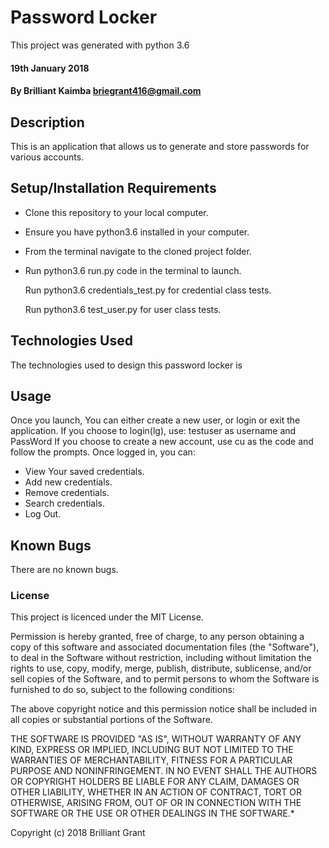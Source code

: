 # Password Locker

This project was generated with python 3.6

#### 19th January 2018

#### By Brilliant Kaimba briegrant416@gmail.com

## Description

This is an application that allows us to generate and store passwords for various accounts.

## Setup/Installation Requirements
* Clone this repository to your local computer.
* Ensure you have python3.6 installed in your computer.
* From the terminal navigate to the cloned project folder.
* Run python3.6 run.py code in the terminal to launch.

  Run python3.6 credentials_test.py for credential class tests.


  Run python3.6 test_user.py for user class tests.

## Technologies Used
The technologies used to design this password locker is

## Usage

Once you launch, You can either create a new user, or login or exit the application.
If you choose to login(lg), use: testuser as username and PassWord
If you choose to create a new account, use cu as the code and follow the prompts.
Once logged in, you can:
* View Your saved credentials.
* Add new credentials.
* Remove credentials.
* Search credentials.
* Log Out.

## Known Bugs
There are no known bugs.

### License
This project is licenced under the MIT License.

Permission is hereby granted, free of charge, to any person obtaining a copy of this software and associated documentation files (the "Software"), to deal in the Software without restriction, including without limitation the rights to use, copy, modify, merge, publish, distribute, sublicense, and/or sell copies of the Software, and to permit persons to whom the Software is furnished to do so, subject to the following conditions:

The above copyright notice and this permission notice shall be included in all copies or substantial portions of the Software.

THE SOFTWARE IS PROVIDED "AS IS", WITHOUT WARRANTY OF ANY KIND, EXPRESS OR IMPLIED, INCLUDING BUT NOT LIMITED TO THE WARRANTIES OF MERCHANTABILITY, FITNESS FOR A PARTICULAR PURPOSE AND NONINFRINGEMENT. IN NO EVENT SHALL THE AUTHORS OR COPYRIGHT HOLDERS BE LIABLE FOR ANY CLAIM, DAMAGES OR OTHER LIABILITY, WHETHER IN AN ACTION OF CONTRACT, TORT OR OTHERWISE, ARISING FROM, OUT OF OR IN CONNECTION WITH THE SOFTWARE OR THE USE OR OTHER DEALINGS IN THE SOFTWARE.*

Copyright (c) 2018 Brilliant Grant


   
   